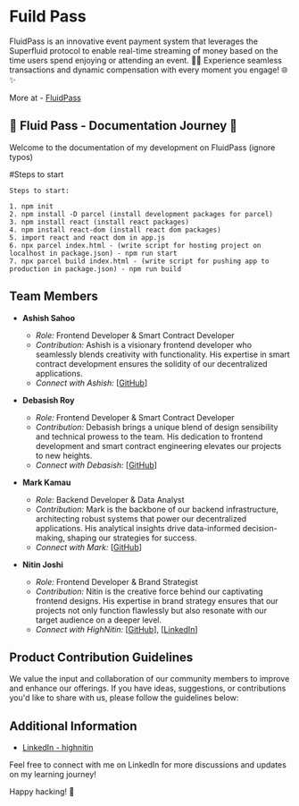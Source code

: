 # Fuild Pass

FluidPass is an innovative event payment system that leverages the Superfluid protocol to enable real-time streaming of money based on the time users spend enjoying or attending an event. 🚀💸 Experience seamless transactions and dynamic compensation with every moment you engage! 🌐✨

More at - [FluidPass](https://linktr.ee/fluidpass)

## 🚀 Fluid Pass - Documentation Journey 🚀


Welcome to the documentation of my development on FluidPass (ignore typos)


#Steps to start

```
Steps to start:

1. npm init 
2. npm install -D parcel (install development packages for parcel)
3. npm install react (install react packages)
4. npm install react-dom (install react dom packages)
5. import react and react dom in app.js
6. npx parcel index.html - (write script for hosting project on localhost in package.json) - npm run start
7. npx parcel build index.html - (write script for pushing app to production in package.json) - npm run build
```

## Team Members

- **Ashish Sahoo**
  - *Role:* Frontend Developer & Smart Contract Developer
  - *Contribution:* Ashish is a visionary frontend developer who seamlessly blends creativity with functionality. His expertise in smart contract development ensures the solidity of our decentralized applications.
  - *Connect with Ashish:* [[GitHub](https://github.com/Ashish-Kumar-007)]

- **Debasish Roy**
  - *Role:* Frontend Developer & Smart Contract Developer
  - *Contribution:* Debasish brings a unique blend of design sensibility and technical prowess to the team. His dedication to frontend development and smart contract engineering elevates our projects to new heights.
  - *Connect with Debasish:* [[GitHub](https://github.com/DRoy01)]

- **Mark Kamau**
  - *Role:* Backend Developer & Data Analyst
  - *Contribution:* Mark is the backbone of our backend infrastructure, architecting robust systems that power our decentralized applications. His analytical insights drive data-informed decision-making, shaping our strategies for success.
  - *Connect with Mark:* [[GitHub](https://github.com/BigmanMKG)]

- **Nitin Joshi**
  - *Role:* Frontend Developer & Brand Strategist
  - *Contribution:* Nitin is the creative force behind our captivating frontend designs. His expertise in brand strategy ensures that our projects not only function flawlessly but also resonate with our target audience on a deeper level.
  - *Connect with HighNitin:* [[GitHub](https://github.com/highnitin)], [[LinkedIn](https://linkedin.com/in/highnitin)]

## Product Contribution Guidelines

We value the input and collaboration of our community members to improve and enhance our offerings. If you have ideas, suggestions, or contributions you'd like to share with us, please follow the guidelines below:

## Additional Information

- [LinkedIn - highnitin](https://linkedin.com/in/highnitin)

Feel free to connect with me on LinkedIn for more discussions and updates on my learning journey!

Happy hacking! 🚀
